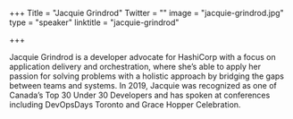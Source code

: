 +++
Title = "Jacquie Grindrod"
Twitter = ""
image = "jacquie-grindrod.jpg"
type = "speaker"
linktitle = "jacquie-grindrod"

+++

Jacquie Grindrod is a developer advocate for HashiCorp with a focus on application delivery and orchestration, where she’s able to apply her passion for solving problems with a holistic approach by bridging the gaps between teams and systems. In 2019, Jacquie was recognized as one of Canada’s Top 30 Under 30 Developers and has spoken at conferences including DevOpsDays Toronto and Grace Hopper Celebration. 
